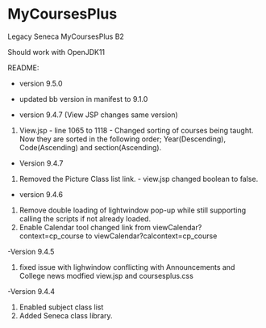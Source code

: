 # MyCoursesPlus
Legacy Seneca MyCoursesPlus B2

Should work with OpenJDK11

README:

- version 9.5.0
- updated bb version in manifest to 9.1.0

- version 9.4.7 (View JSP changes same version)
1)  View.jsp -  line 1065 to 1118 - Changed sorting of courses being taught. Now they are sorted in the following order; Year(Descending), Code(Ascending) and section(Ascending).

- Version 9.4.7
1) Removed the Picture Class list link. - view.jsp changed boolean to false.


- version 9.4.6
1) Remove double loading of lightwindow pop-up while still supporting calling the scripts if not already loaded.
2) Enable Calendar tool changed link from viewCalendar?context=cp_course to viewCalendar?calcontext=cp_course


-Version 9.4.5
1) fixed issue with lighwindow conflicting with Announcements and College news
modfied view.jsp and coursesplus.css

-Version 9.4.4
1) Enabled subject class list
2) Added Seneca class library.
